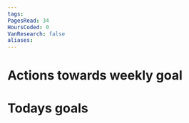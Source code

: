 ```yaml
---
tags: 
PagesRead: 34
HoursCoded: 0
VanResearch: false
aliases:
---
```

# Actions towards weekly goal
# Todays goals